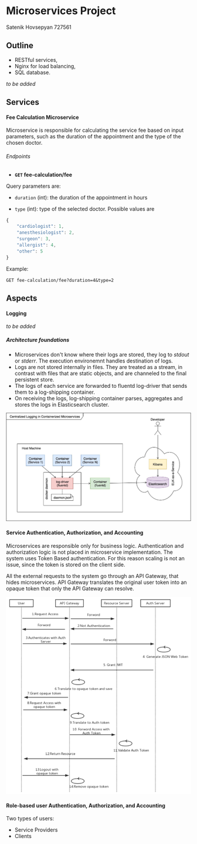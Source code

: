 # Microservices Project
Satenik Hovsepyan 727561

## Outline

* RESTful services,
* Nginx for load balancing,
* SQL database.  

*to be added*


## Services
#### Fee Calculation Microservice

Microservice is responsible for calculating the service fee based on input parameters, such as the duration of the appointment and the type of the chosen doctor.



###### Endpoints

- **<code>GET</code> fee-calculation/fee**


Query parameters are:
- `duration` (int): the duration of the appointment in hours

- `type` (int): type of the selected doctor. Possible values are 

```javascript
{
    "cardiologist": 1,
    "anesthesiologist": 2,
    "surgeon": 3,
    "allergist": 4,
    "other": 5
}
```

Example: 

```http
GET fee-calculation/fee?duration=4&type=2
```

## Aspects
#### Logging

*to be added*

##### Architecture foundations
* Microservices don't know where their logs are stored, they log to *stdout* or *stderr*. The execution environemnt handles destination of logs.
* Logs are not stored internally in files. They are treated as a stream, in contrast with files that are static objects, and are channeled to the final persistent store. 
* The logs of each service are forwarded to fluentd log-driver that sends them to a log-shipping container.
* On receiving the logs, log-shipping container parses, aggregates and stores the logs in Elasticsearch cluster.

![](/resources/logging.jpeg)

#### Service Authentication, Authorization, and Accounting
Microservices are responsible only for business logic. Authentication and authorization logic is not placed in microservice implementation.
The system uses Token Based authentication. For this reason scaling is not an issue, since the token is stored on the client side.

All the external requests to the system go through an API Gateway, that hides microservices. API Gateway translates the original user token into an opaque token
that only the API Gateway can resolve.

![](/resources/authentication_workflow.png)


#### Role-based user Authentication, Authorization, and Accounting

Two types of users:
* Service Providers
* Clients

#### 
